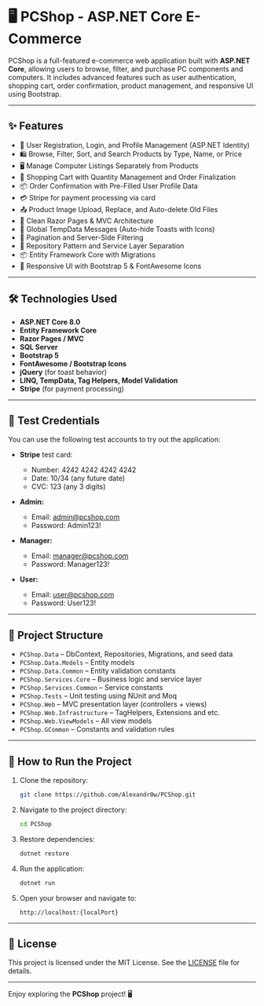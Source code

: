 # 🖥️ PCShop - ASP.NET Core E-Commerce

PCShop is a full-featured e-commerce web application built with **ASP.NET Core**, allowing users to browse, filter, and purchase PC components and computers. It includes advanced features such as user authentication, shopping cart, order confirmation, product management, and responsive UI using Bootstrap.

---

## ✨ Features

- 🔐 User Registration, Login, and Profile Management (ASP.NET Identity)
- 🛍️ Browse, Filter, Sort, and Search Products by Type, Name, or Price
- 🖥️ Manage Computer Listings Separately from Products
- 🛒 Shopping Cart with Quantity Management and Order Finalization
- 📦 Order Confirmation with Pre-Filled User Profile Data
- 💳 Stripe for payment processing via card
- 📤 Product Image Upload, Replace, and Auto-delete Old Files
- 📃 Clean Razor Pages & MVC Architecture
- 💬 Global TempData Messages (Auto-hide Toasts with Icons)
- 📄 Pagination and Server-Side Filtering
- 🧰 Repository Pattern and Service Layer Separation
- 📦 Entity Framework Core with Migrations
- 🎨 Responsive UI with Bootstrap 5 & FontAwesome Icons
---

## 🛠️ Technologies Used

- **ASP.NET Core 8.0**
- **Entity Framework Core**
- **Razor Pages / MVC**
- **SQL Server**
- **Bootstrap 5**
- **FontAwesome / Bootstrap Icons**
- **jQuery** (for toast behavior)
- **LINQ, TempData, Tag Helpers, Model Validation**
- **Stripe** (for payment processing)

---

## 🧪 Test Credentials
You can use the following test accounts to try out the application:

- **Stripe** test card:
  * Number: 4242 4242 4242 4242
  * Date: 10/34 (any future date)
  * CVC: 123 (any 3 digits)
  
- **Admin:**
  * Email: admin@pcshop.com
  * Password: Admin123!

- **Manager:**
  * Email: manager@pcshop.com
  * Password: Manager123!
  
- **User:**
  * Email: user@pcshop.com
  * Password: User123!

---

## 📂 Project Structure

* `PCShop.Data` – DbContext, Repositories, Migrations, and seed data
* `PCShop.Data.Models` – Entity models 
* `PCShop.Data.Common` – Entity validation constants 
* `PCShop.Services.Core` – Business logic and service layer
* `PCShop.Services.Common` – Service constants
* `PCShop.Tests` – Unit testing using NUnit and Moq
* `PCShop.Web` – MVC presentation layer (controllers + views)
* `PCShop.Web.Infrastructure` – TagHelpers, Extensions and etc.
* `PCShop.Web.ViewModels` – All view models
* `PCShop.GCommon` – Constants and validation rules

---

## 🚀 How to Run the Project

1. Clone the repository:
   ```bash
   git clone https://github.com/Alexandr0w/PCShop.git
   ```

2. Navigate to the project directory:
   ```bash
   cd PCShop
   ```

3. Restore dependencies:
   ```bash
   dotnet restore
   ```

4. Run the application:
   ```bash
   dotnet run
   ```

5. Open your browser and navigate to:
   ```
   http://localhost:{localPort}
   ```

---

## 📜 License

This project is licensed under the MIT License. See the [LICENSE](LICENSE) file for details.

---

Enjoy exploring the **PCShop** project! 🖥️